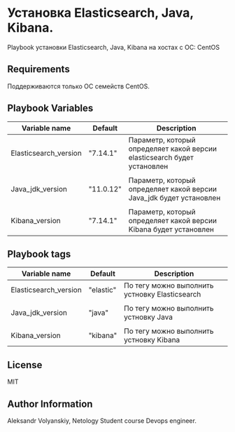 
Установка Elasticsearch, Java, Kibana.
=========

Playbook установки Elasticsearch, Java, Kibana на хостах с ОС: CentOS

Requirements
------------

Поддерживаются только ОС семейств CentOS.

Playbook Variables
--------------

| Variable name | Default | Description |
|-----------------------|----------|-------------------------|
| Elasticsearch_version | "7.14.1" | Параметр, который определяет какой версии elasticsearch будет установлен |
|                       |          |                         |
| Java_jdk_version      | "11.0.12"| Параметр, который определяет какой версии Java_jdk будет установлен |                       
|                       |          |                         |
| Kibana_version        | "7.14.1" | Параметр, который определяет какой версии Kibana будет установлен |                       

Playbook tags
--------------

| Variable name | Default | Description |
|-----------------------|----------|-------------------------|
| Elasticsearch_version | "elastic"| По тегу можно выполнить устновку Elasticsearch |
|                       |          |                         |
| Java_jdk_version      | "java"   | По тегу можно выполнить устновку Java |                       
|                       |          |                         |
| Kibana_version        | "kibana" | По тегу можно выполнить устновку Kibana |                       


License
-------

MIT

Author Information
------------------

Aleksandr Volyanskiy, Netology Student course Devops engineer.